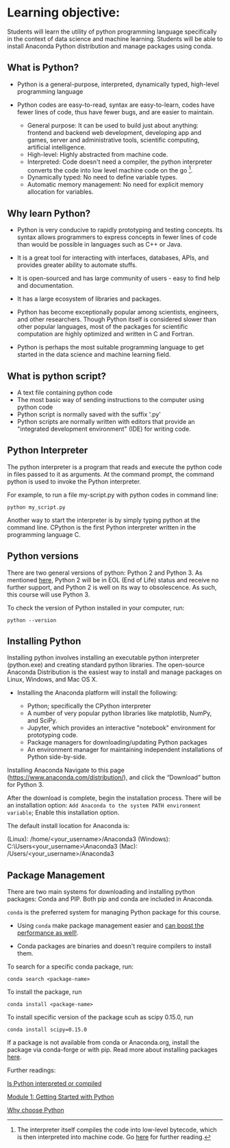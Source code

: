 # Learning objective: 

Students will learn the utility of python programming language specifically in the context of data science and machine learning. Students will be able to install Anaconda Python distribution and manage packages using conda.


## What is Python?

- Python is a general-purpose, interpreted, dynamically typed, high-level programming language

- Python codes are easy-to-read, syntax are easy-to-learn, codes have fewer lines of code, thus have fewer bugs, and are easier to maintain.

    * General purpose: It can be used to build just about anything: frontend and backend web development, developing app and games,  server and administrative tools, scientific computing, artificial intelligence.
    * High-level: Highly abstracted from machine code.    
    * Interpreted: Code doesn't need a compiler, the python interpreter converts the code into low level machine code on the go [^1].
    * Dynamically typed: No need to define variable types.
    * Automatic memory management: No need for explicit memory allocation for variables.
   

## Why learn Python?

* Python is very conducive to rapidly prototyping and testing concepts. Its syntax allows programmers to express concepts in fewer lines of code than would be possible in languages such as C++ or Java.

* It is a great tool for interacting with interfaces, databases, APIs, and provides greater ability to automate stuffs.
* It is open-sourced and has large community of users - easy to find help and documentation.
* It has a large ecosystem of libraries and packages.
* Python has become exceptionally popular among scientists, engineers, and other researchers. Though Python itself is considered slower than other popular languages, most of the packages for scientific computation are highly optimized and written in C and Fortran.
* Python is perhaps the most suitable programming language to get started in the data science and machine learning field. 



##  What is python script?

- A text file containing python code
- The most basic way of sending instructions to the computer using python code
- Python script is normally saved with the suffix '.py'
- Python scripts are normally written with editors that provide an "integrated development environment" (IDE) for writing code. 


## Python Interpreter

The python interpreter is a program that reads and execute the python code in files passed to it as arguments. At the command prompt, the command python is used to invoke the Python interpreter.

For example, to run a file my-script.py with python codes in command line:

```shell
python my_script.py
```

Another way to start the interpreter is by simply typing python at the command line. CPython is the first Python interpreter written in the programming language C.


## Python versions


There are two general versions of python: Python 2 and Python 3. As mentioned [here](https://wiki.python.org/moin/Python2orPython3), Python 2 will be in EOL (End of Life) status and receive no further support, and Python 2 is well on its way to obsolescence. As such, this course will use Python 3.

To check the version of Python installed in your computer, run:

```shellscript
python --version
```

## Installing Python

Installing python involves installing an executable python interpreter (python.exe) and creating standard python libraries. The open-source Anaconda Distribution is the easiest way to install and manage packages on Linux, Windows, and Mac OS X. 

- Installing the Anaconda platform will install the following:

     - Python; specifically the CPython interpreter 
     - A number of very popular python libraries like matplotlib, NumPy, and SciPy.
     - Jupyter, which provides an interactive "notebook" environment for prototyping code.
     - Package managers for downloading/updating Python packages
     - An environment manager for maintaining independent installations of Python side-by-side.  

Installing Anaconda
Navigate to this page (https://www.anaconda.com/distribution/), and click the “Download” button for Python 3.

After the download is complete, begin the installation process. There will be an installation option: `Add Anaconda to the system PATH environment variable`; Enable this installation option.

The default install location for Anaconda is:

(Linux): /home/<your_username>/Anaconda3
(Windows): C:\Users\<your_username>\Anaconda3
(Mac): /Users/<your_username>/Anaconda3

## Package Management

There are two main systems for downloading and installing python packages: Conda and PIP.  Both pip and conda are included in Anaconda.


`conda` is the preferred system for managing Python package for this course. 

- Using `conda` make package management easier and [can boost the performance as well!](https://towardsdatascience.com/stop-installing-tensorflow-using-pip-for-performance-sake-5854f9d9eb0c).

- Conda packages are binaries and doesn't require compilers to install them.

To search for a specific conda package, run:
```shellscript
conda search <package-name>
```

To install the package, run
```shellscript
conda install <package-name>
```

To install specific version of the package scuh as scipy 0.15.0, run
```shellscript
conda install scipy=0.15.0
```
If a package is not available from conda or Anaconda.org,  install the package via conda-forge or with pip. Read more about installing packages [here](https://docs.conda.io/projects/conda/en/latest/user-guide/tasks/manage-pkgs.html).

[^1]: The interpreter itself compiles the code into low-level bytecode, which is then interpreted into machine code. Go [here](https://stackoverflow.com/questions/6889747/is-python-interpreted-or-compiled-or-both) for further reading.

Further readings:

[Is Python interpreted or compiled](https://nedbatchelder.com/blog/201803/is_python_interpreted_or_compiled_yes.html)

[Module 1: Getting Started with Python](https://www.pythonlikeyoumeanit.com/module_1.html)

[Why choose Python](https://realpython.com/python-introduction/)

